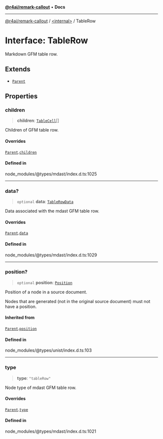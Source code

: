 [**@r4ai/remark-callout**](../../README.md) • **Docs**

***

[@r4ai/remark-callout](../../globals.md) / [\<internal\>](../README.md) / TableRow

# Interface: TableRow

Markdown GFM table row.

## Extends

- [`Parent`](Parent.md)

## Properties

### children

> **children**: [`TableCell`](TableCell.md)[]

Children of GFM table row.

#### Overrides

[`Parent`](Parent.md).[`children`](Parent.md#children)

#### Defined in

node\_modules/@types/mdast/index.d.ts:1025

***

### data?

> `optional` **data**: [`TableRowData`](TableRowData.md)

Data associated with the mdast GFM table row.

#### Overrides

[`Parent`](Parent.md).[`data`](Parent.md#data)

#### Defined in

node\_modules/@types/mdast/index.d.ts:1029

***

### position?

> `optional` **position**: [`Position`](Position.md)

Position of a node in a source document.

Nodes that are generated (not in the original source document) must not
have a position.

#### Inherited from

[`Parent`](Parent.md).[`position`](Parent.md#position)

#### Defined in

node\_modules/@types/unist/index.d.ts:103

***

### type

> **type**: `"tableRow"`

Node type of mdast GFM table row.

#### Overrides

[`Parent`](Parent.md).[`type`](Parent.md#type)

#### Defined in

node\_modules/@types/mdast/index.d.ts:1021
